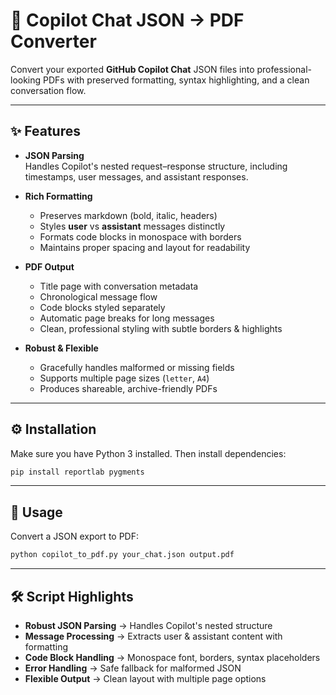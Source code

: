# 📄 Copilot Chat JSON → PDF Converter

Convert your exported **GitHub Copilot Chat** JSON files into professional-looking PDFs with preserved formatting, syntax highlighting, and a clean conversation flow.

---

## ✨ Features

- **JSON Parsing**  
  Handles Copilot's nested request–response structure, including timestamps, user messages, and assistant responses.

- **Rich Formatting**  
  - Preserves markdown (bold, italic, headers)  
  - Styles **user** vs **assistant** messages distinctly  
  - Formats code blocks in monospace with borders  
  - Maintains proper spacing and layout for readability  

- **PDF Output**  
  - Title page with conversation metadata  
  - Chronological message flow  
  - Code blocks styled separately  
  - Automatic page breaks for long messages  
  - Clean, professional styling with subtle borders & highlights  

- **Robust & Flexible**  
  - Gracefully handles malformed or missing fields  
  - Supports multiple page sizes (`letter`, `A4`)  
  - Produces shareable, archive-friendly PDFs  

---

## ⚙️ Installation

Make sure you have Python 3 installed. Then install dependencies:

```bash
pip install reportlab pygments
```

---

## 🚀 Usage

Convert a JSON export to PDF:

```bash
python copilot_to_pdf.py your_chat.json output.pdf
```

---

## 🛠️ Script Highlights

- **Robust JSON Parsing** → Handles Copilot's nested structure
- **Message Processing** → Extracts user & assistant content with formatting
- **Code Block Handling** → Monospace font, borders, syntax placeholders
- **Error Handling** → Safe fallback for malformed JSON
- **Flexible Output** → Clean layout with multiple page options